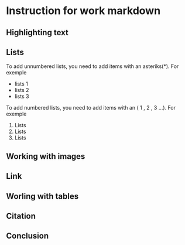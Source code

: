 # Instruction for work markdown

## Highlighting text

## Lists

To add unnumbered lists, you need to add items with an asteriks(*). For exemple

* lists 1
* lists 2
* lists 3

To add numbered lists, you need to add items with an ( 1 , 2 , 3 ...). For exemple

1. Lists 
2. Lists 
3. Lists 

## Working with images

## Link

## Worling with tables

## Citation

## Conclusion

